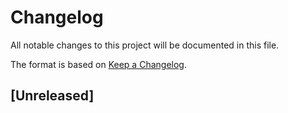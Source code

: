 Changelog
=========

All notable changes to this project will be documented in this file.

The format is based on [Keep a Changelog](https://keepachangelog.com/en/1.0.0/).


[Unreleased]
-----------------

<!--
[v 2022.0] – 2022-01-01
-----------------------
### Added
### Changed
### Deprecated
### Removed
### Fixed
### Security
-->
